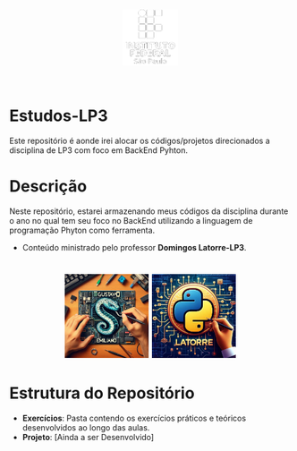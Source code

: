  <h1 align="center">
    <img align="center" alt="React" height="100" width="100" src="https://github.com/GustavoEmiliano/GustavoEmiliano/blob/main/assets/1704307563178.png" alt="Instituto Federal"><br><br>

# Estudos-LP3
Este repositório é aonde irei alocar os códigos/projetos direcionados a disciplina de LP3 com foco em BackEnd Pyhton.

# Descrição
 Neste repositório, estarei armazenando meus códigos da disciplina durante o ano no qual tem seu foco no BackEnd utilizando a linguagem de programação Phyton como ferramenta.
 
 - Conteúdo ministrado pelo professor **Domingos Latorre-LP3**.

  <h1 align="center">
   <img alt="Gustavo" style="margin: 0 auto;" height="150" width="150"  src="https://github.com/GustavoEmiliano/estudos-lp3/blob/main/assets/OIG3%20(1).jpeg" alt="Gustavo">
    <img alt="Gustavo" style="margin: 0 auto;" height="150" width="150" src="https://github.com/GustavoEmiliano/estudos-lp3/blob/main/assets/result.jpg" alt="Gustavo">

 # Estrutura do Repositório
 - **Exercícios**: Pasta contendo os exercícios práticos e teóricos desenvolvidos ao longo das aulas.
 -  **Projeto**: [Ainda a ser Desenvolvido]
